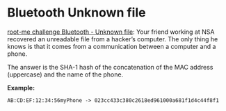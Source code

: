 # Bluetooth Unknown file

[root-me challenge Bluetooth - Unknown file](https://www.root-me.org/en/Challenges/Network/Bluetooth-Unknown-file): Your friend working at NSA recovered an unreadable file from a hacker’s computer. The only thing he knows is that it comes from a communication between a computer and a phone.

The answer is the SHA-1 hash of the concatenation of the MAC address (uppercase) and the name of the phone.

**Example:**

    AB:CD:EF:12:34:56myPhone -> 023cc433c380c2618ed961000a681f1d4c44f8f1
